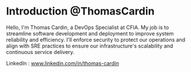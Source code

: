 # Introduction @ThomasCardin

Hello, I'm Thomas Cardin, a DevOps Specialist at CFIA. My job is to streamline software development and deployment to improve system reliability and efficiency. I'll enforce security to protect our operations and align with SRE practices to ensure our infrastructure's scalability and continuous service delivery. 

LinkedIn : www.linkedin.com/in/thomas-cardin
